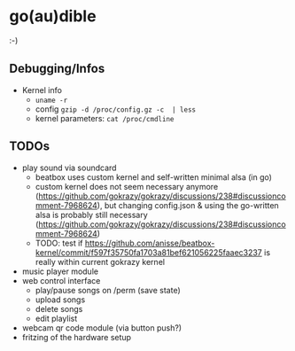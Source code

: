 # go(au)dible

:-)

## Debugging/Infos

* Kernel info
  * `uname -r`
  * config `gzip -d /proc/config.gz -c  | less`
  * kernel parameters: `cat /proc/cmdline`

## TODOs

* play sound via soundcard
  * beatbox uses custom kernel and self-written minimal alsa (in go)
  * custom kernel does not seem necessary anymore
  (https://github.com/gokrazy/gokrazy/discussions/238#discussioncomment-7968624),
  but changing config.json & using the go-written alsa is probably still necessary
  (https://github.com/gokrazy/gokrazy/discussions/238#discussioncomment-7968624)
  * TODO: test if
  https://github.com/anisse/beatbox-kernel/commit/f597f35750fa1703a81bef621056225faaec3237
  is really within current gokrazy kernel
* music player module
* web control interface
  * play/pause songs on /perm (save state)
  * upload songs
  * delete songs
  * edit playlist
* webcam qr code module (via button push?)
* fritzing of the hardware setup
